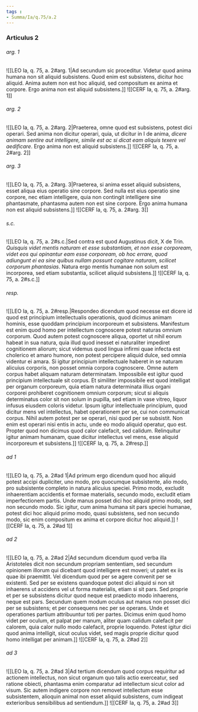 ```yaml
---
tags : 
- Summa/Ia/q.75/a.2
---
```


### Articulus 2

###### arg. 1
![[LEO Ia, q. 75, a. 2#arg. 1|Ad secundum sic proceditur. Videtur quod anima humana non sit aliquid subsistens. Quod enim est subsistens, dicitur hoc aliquid. Anima autem non est hoc aliquid, sed compositum ex anima et corpore. Ergo anima non est aliquid subsistens.]]
![[CERF Ia, q. 75, a. 2#arg. 1]]

###### arg. 2
![[LEO Ia, q. 75, a. 2#arg. 2|Praeterea, omne quod est subsistens, potest dici operari. Sed anima non dicitur operari, quia, ut dicitur in I de anima, *dicere animam sentire aut intelligere, simile est ac si dicat eam aliquis texere vel aedificare*. Ergo anima non est aliquid subsistens.]]
![[CERF Ia, q. 75, a. 2#arg. 2]]

###### arg. 3
![[LEO Ia, q. 75, a. 2#arg. 3|Praeterea, si anima esset aliquid subsistens, esset aliqua eius operatio sine corpore. Sed nulla est eius operatio sine corpore, nec etiam intelligere, quia non contingit intelligere sine phantasmate, phantasma autem non est sine corpore. Ergo anima humana non est aliquid subsistens.]]
![[CERF Ia, q. 75, a. 2#arg. 3]]

###### s.c.
![[LEO Ia, q. 75, a. 2#s.c.|Sed contra est quod Augustinus dicit, X de Trin. *Quisquis videt mentis naturam et esse substantiam, et non esse corpoream, videt eos qui opinantur eam esse corpoream, ob hoc errare, quod adiungunt ei ea sine quibus nullam possunt cogitare naturam, scilicet corporum phantasias*. Natura ergo mentis humanae non solum est incorporea, sed etiam substantia, scilicet aliquid subsistens.]]
![[CERF Ia, q. 75, a. 2#s.c.]]

###### resp.
![[LEO Ia, q. 75, a. 2#resp.|Respondeo dicendum quod necesse est dicere id quod est principium intellectualis operationis, quod dicimus animam hominis, esse quoddam principium incorporeum et subsistens. Manifestum est enim quod homo per intellectum cognoscere potest naturas omnium corporum. Quod autem potest cognoscere aliqua, oportet ut nihil eorum habeat in sua natura, quia illud quod inesset ei naturaliter impediret cognitionem aliorum; sicut videmus quod lingua infirmi quae infecta est cholerico et amaro humore, non potest percipere aliquid dulce, sed omnia videntur ei amara. Si igitur principium intellectuale haberet in se naturam alicuius corporis, non posset omnia corpora cognoscere. Omne autem corpus habet aliquam naturam determinatam. Impossibile est igitur quod principium intellectuale sit corpus. Et similiter impossibile est quod intelligat per organum corporeum, quia etiam natura determinata illius organi corporei prohiberet cognitionem omnium corporum; sicut si aliquis determinatus color sit non solum in pupilla, sed etiam in vase vitreo, liquor infusus eiusdem coloris videtur. Ipsum igitur intellectuale principium, quod dicitur mens vel intellectus, habet operationem per se, cui non communicat corpus. Nihil autem potest per se operari, nisi quod per se subsistit. Non enim est operari nisi entis in actu, unde eo modo aliquid operatur, quo est. Propter quod non dicimus quod calor calefacit, sed calidum. Relinquitur igitur animam humanam, quae dicitur intellectus vel mens, esse aliquid incorporeum et subsistens.]]
![[CERF Ia, q. 75, a. 2#resp.]]

###### ad 1
![[LEO Ia, q. 75, a. 2#ad 1|Ad primum ergo dicendum quod hoc aliquid potest accipi dupliciter, uno modo, pro quocumque subsistente, alio modo, pro subsistente completo in natura alicuius speciei. Primo modo, excludit inhaerentiam accidentis et formae materialis, secundo modo, excludit etiam imperfectionem partis. Unde manus posset dici hoc aliquid primo modo, sed non secundo modo. Sic igitur, cum anima humana sit pars speciei humanae, potest dici hoc aliquid primo modo, quasi subsistens, sed non secundo modo, sic enim compositum ex anima et corpore dicitur hoc aliquid.]]
![[CERF Ia, q. 75, a. 2#ad 1]]

###### ad 2
![[LEO Ia, q. 75, a. 2#ad 2|Ad secundum dicendum quod verba illa Aristoteles dicit non secundum propriam sententiam, sed secundum opinionem illorum qui dicebant quod intelligere est moveri; ut patet ex iis quae ibi praemittit. Vel dicendum quod per se agere convenit per se existenti. Sed per se existens quandoque potest dici aliquid si non sit inhaerens ut accidens vel ut forma materialis, etiam si sit pars. Sed proprie et per se subsistens dicitur quod neque est praedicto modo inhaerens, neque est pars. Secundum quem modum oculus aut manus non posset dici per se subsistens; et per consequens nec per se operans. Unde et operationes partium attribuuntur toti per partes. Dicimus enim quod homo videt per oculum, et palpat per manum, aliter quam calidum calefacit per calorem, quia calor nullo modo calefacit, proprie loquendo. Potest igitur dici quod anima intelligit, sicut oculus videt, sed magis proprie dicitur quod homo intelligat per animam.]]
![[CERF Ia, q. 75, a. 2#ad 2]]

###### ad 3
![[LEO Ia, q. 75, a. 2#ad 3|Ad tertium dicendum quod corpus requiritur ad actionem intellectus, non sicut organum quo talis actio exerceatur, sed ratione obiecti, phantasma enim comparatur ad intellectum sicut color ad visum. Sic autem indigere corpore non removet intellectum esse subsistentem, alioquin animal non esset aliquid subsistens, cum indigeat exterioribus sensibilibus ad sentiendum.]]
![[CERF Ia, q. 75, a. 2#ad 3]]

